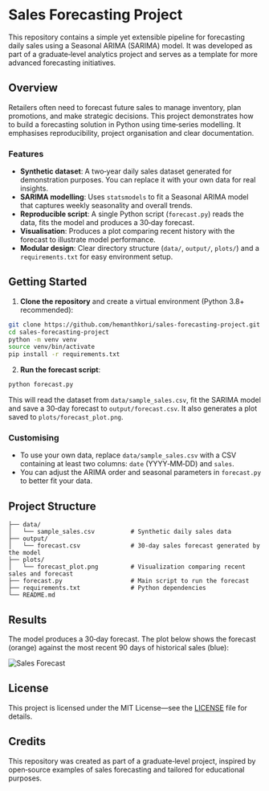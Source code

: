 # Sales Forecasting Project

This repository contains a simple yet extensible pipeline for forecasting daily sales using a Seasonal ARIMA (SARIMA) model. It was developed as part of a graduate‑level analytics project and serves as a template for more advanced forecasting initiatives.

## Overview

Retailers often need to forecast future sales to manage inventory, plan promotions, and make strategic decisions. This project demonstrates how to build a forecasting solution in Python using time‑series modelling. It emphasises reproducibility, project organisation and clear documentation.

### Features

- **Synthetic dataset**: A two‑year daily sales dataset generated for demonstration purposes. You can replace it with your own data for real insights.
- **SARIMA modelling**: Uses `statsmodels` to fit a Seasonal ARIMA model that captures weekly seasonality and overall trends.
- **Reproducible script**: A single Python script (`forecast.py`) reads the data, fits the model and produces a 30‑day forecast.
- **Visualisation**: Produces a plot comparing recent history with the forecast to illustrate model performance.
- **Modular design**: Clear directory structure (`data/`, `output/`, `plots/`) and a `requirements.txt` for easy environment setup.

## Getting Started

1. **Clone the repository** and create a virtual environment (Python 3.8+ recommended):

```bash
git clone https://github.com/hemanthkori/sales-forecasting-project.git
cd sales-forecasting-project
python -m venv venv
source venv/bin/activate
pip install -r requirements.txt
```

2. **Run the forecast script**:

```bash
python forecast.py
```

This will read the dataset from `data/sample_sales.csv`, fit the SARIMA model and save a 30‑day forecast to `output/forecast.csv`. It also generates a plot saved to `plots/forecast_plot.png`.

### Customising

- To use your own data, replace `data/sample_sales.csv` with a CSV containing at least two columns: `date` (YYYY‑MM‑DD) and `sales`.
- You can adjust the ARIMA order and seasonal parameters in `forecast.py` to better fit your data.

## Project Structure

```
├── data/
│   └── sample_sales.csv          # Synthetic daily sales data
├── output/
│   └── forecast.csv              # 30‑day sales forecast generated by the model
├── plots/
│   └── forecast_plot.png         # Visualization comparing recent sales and forecast
├── forecast.py                   # Main script to run the forecast
├── requirements.txt              # Python dependencies
└── README.md
```

## Results

The model produces a 30‑day forecast. The plot below shows the forecast (orange) against the most recent 90 days of historical sales (blue):

![Sales Forecast](plots/forecast_plot.png)

## License

This project is licensed under the MIT License—see the [LICENSE](LICENSE) file for details.

## Credits

This repository was created as part of a graduate‑level project, inspired by open‑source examples of sales forecasting and tailored for educational purposes.
